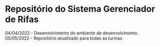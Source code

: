 # Repositório do Sistema Gerenciador de Rifas

04/04/2022 - Desenvolvimento do ambiente de desenvolvimento.
05/05/2022 - Repositório atualizado para todas as turmas
